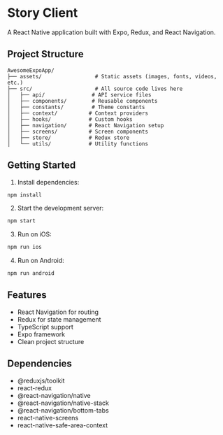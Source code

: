 # Story Client

A React Native application built with Expo, Redux, and React Navigation.

## Project Structure

```
AwesomeExpoApp/
├── assets/                 # Static assets (images, fonts, videos, etc.)
├── src/                    # All source code lives here
│   ├── api/               # API service files
│   ├── components/        # Reusable components
│   ├── constants/         # Theme constants
│   ├── context/          # Context providers
│   ├── hooks/            # Custom hooks
│   ├── navigation/       # React Navigation setup
│   ├── screens/          # Screen components
│   ├── store/            # Redux store
│   └── utils/            # Utility functions
```

## Getting Started

1. Install dependencies:

```bash
npm install
```

2. Start the development server:

```bash
npm start
```

3. Run on iOS:

```bash
npm run ios
```

4. Run on Android:

```bash
npm run android
```

## Features

- React Navigation for routing
- Redux for state management
- TypeScript support
- Expo framework
- Clean project structure

## Dependencies

- @reduxjs/toolkit
- react-redux
- @react-navigation/native
- @react-navigation/native-stack
- @react-navigation/bottom-tabs
- react-native-screens
- react-native-safe-area-context
